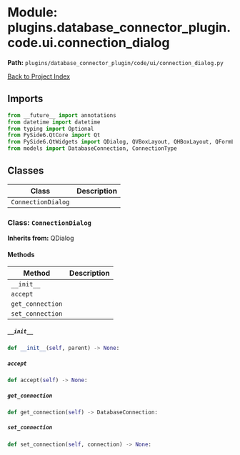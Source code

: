 # Module: plugins.database_connector_plugin.code.ui.connection_dialog

**Path:** `plugins/database_connector_plugin/code/ui/connection_dialog.py`

[Back to Project Index](../../../../../index.md)

## Imports
```python
from __future__ import annotations
from datetime import datetime
from typing import Optional
from PySide6.QtCore import Qt
from PySide6.QtWidgets import QDialog, QVBoxLayout, QHBoxLayout, QFormLayout, QGroupBox, QLineEdit, QSpinBox, QComboBox, QCheckBox, QTextEdit, QPushButton, QDialogButtonBox, QTabWidget, QWidget, QLabel, QFileDialog, QMessageBox
from models import DatabaseConnection, ConnectionType
```

## Classes

| Class | Description |
| --- | --- |
| `ConnectionDialog` |  |

### Class: `ConnectionDialog`
**Inherits from:** QDialog

#### Methods

| Method | Description |
| --- | --- |
| `__init__` |  |
| `accept` |  |
| `get_connection` |  |
| `set_connection` |  |

##### `__init__`
```python
def __init__(self, parent) -> None:
```

##### `accept`
```python
def accept(self) -> None:
```

##### `get_connection`
```python
def get_connection(self) -> DatabaseConnection:
```

##### `set_connection`
```python
def set_connection(self, connection) -> None:
```
